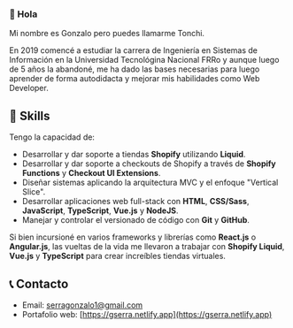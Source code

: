 ### 👋 Hola

Mi nombre es Gonzalo pero puedes llamarme Tonchi.

En 2019 comencé a estudiar la carrera de Ingeniería en Sistemas de Información en la Universidad Tecnológina Nacional FRRo y aunque luego de 5 años la abandoné, me ha dado las bases necesarias para luego aprender de forma autodidacta y mejorar mis habilidades como Web Developer.

## 🧠 Skills

Tengo la capacidad de:
* Desarrollar y dar soporte a tiendas **Shopify** utilizando **Liquid**.
* Desarrollar y dar soporte a checkouts de Shopify a través de **Shopify Functions** y **Checkout UI Extensions**.
* Diseñar sistemas aplicando la arquitectura MVC y el enfoque "Vertical Slice".
* Desarrollar aplicaciones web full-stack con **HTML**, **CSS/Sass**, **JavaScript**, **TypeScript**, **Vue.js** y **NodeJS**.
* Manejar y controlar el versionado de código con **Git** y **GitHub**.

Si bien incursioné en varios frameworks y librerías como **React.js** o **Angular.js**, las vueltas de la vida me llevaron a trabajar con **Shopify Liquid**, **Vue.js** y **TypeScript** para crear increíbles tiendas virtuales.

## 📞 Contacto

* Email: serragonzalo1@gmail.com
* Portafolio web: [https://gserra.netlify.app](https://gserra.netlify.app)
